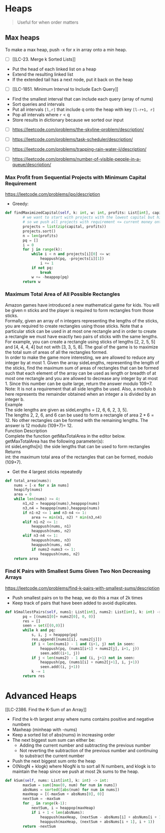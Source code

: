 ---
---

# Heaps
> Useful for when order matters
## Max heaps
To make a max heap, push -x for x in array onto a min heap.

- [ ] [[LC-23. Merge k Sorted Lists]]
- Put the head of each linked list on a heap
- Extend the resulting linked list
- If the extended tail has a next node, put it back on the heap

- [ ] [[LC-1851. Minimum Interval to Include Each Query]]
- Find the smallest interval that can include each query (array of nums)
- Sort queries and intervals
- Put all intervals ``[l,r]`` that include q onto the heap with key ``[l-r+1, r]``
- Pop all intervals where `r` < q
- Store results in dictionary because we sorted our input 

- [ ] https://leetcode.com/problems/the-skyline-problem/description/

- [ ] https://leetcode.com/problems/task-scheduler/description/

- [ ] https://leetcode.com/problems/trapping-rain-water-ii/description/
- [ ] https://leetcode.com/problems/number-of-visible-people-in-a-queue/description/

### Max Profit from Sequential Projects with Minimum Capital Requirement
https://leetcode.com/problems/ipo/description
- Greedy: 
```python
def findMaximizedCapital(self, k: int, w: int, profits: List[int], capital: List[int]) -> int:
        # we want to start with projects with the lowest capital but highest profits
        # so we push all projects with requirement <= current money onto a maxheap
        projects = list(zip(capital, profits))
        projects.sort()
        n = len(profits)
        pq = []
        i = 0
        for j in range(k):
            while i < n and projects[i][0] <= w:
                heappush(pq, -projects[i][1])
                i += 1
            if not pq:
                break
            w += -heappop(pq)
        return w

```

### Maximum Total Area of All Possible Rectangles
Amazon games have introduced a new mathematical game for kids. You will be given n sticks and the player is required to form rectangles from those sticks.  
Formally, given an array of n integers representing the lengths of the sticks, you are required to create rectangles using those sticks. Note that a particular stick can be used in at most one rectangle and in order to create a rectangle we must have exactly two pairs of sticks with the same lengths. For example, you can create a rectangle using sticks of lengths [2, 2, 5, 5] and [4, 4, 4, 4] but not with [3, 3, 5, 8]. The goal of the game is to maximize the total sum of areas of all the rectangles formed.  
In order to make the game more interesting, we are allowed to reduce any integer by at most 1. Given the array sideLengths, representing the length of the sticks, find the maximum sum of areas of rectangles that can be formed such that each element of the array can be used as length or breadth of at most one rectangle and you are allowed to decrease any integer by at most 1. Since this number can be quite large, return the answer modulo 109+7.  
Note: It is not a requirement that all side lengths be used. Also, a modulo b here represents the remainder obtained when an integer a is divided by an integer b.  
Example  
The side lengths are given as sideLengths = [2, 6, 6, 2, 3, 5].  
The lengths 2, 2, 6, and 6 can be used to form a rectangle of area $2*6=12$. No other rectangles can be formed with the remaining lengths. The answer is 12 modulo (109+7)= 12.  
Function Description  
Complete the function getMaxTotalArea in the editor below.  
getMaxTotalArea has the following parameter(s):  
int sideLengths[n]: the side lengths that can be used to form rectangles  
Returns  
int: the maximum total area of the rectangles that can be formed, modulo (109+7).

- Get the 4 largest sticks repeatedly
```python
def total_area(nums):
	nums = [-x for x in nums]
	heapify(nums)
	area = 0
	while len(nums) >= 4:
		n1,n2 = heappop(nums),heappop(nums)
		n3,n4 = heappop(nums),heappop(nums)
		if n1-n2 <= 1 and n3-n4 <= 1:
			area += min(n1, n2) * min(n3,n4)
		elif n1-n2 <= 1:
			heappush(nums, n1)
			heappush(nums, n2)
		elif n3-n4 <= 1:
			heappush(nums, n3)
			heappush(nums, n4)
			if nums2-nums3 <= 1:
				heappush(nums, n2)
	return area
```

### Find K Pairs with Smallest Sums Given Two Non Decreasing Arrays
https://leetcode.com/problems/find-k-pairs-with-smallest-sums/description
- Push smallest pairs on to the heap, we do this a max of 2k times
- Keep track of pairs that have been added to avoid duplicates. 

```python
def kSmallestPairs(self, nums1: List[int], nums2: List[int], k: int) -> List[List[int]]:
        pq = [(nums1[0]+ nums2[0], 0, 0)]
        res = []
        seen = set([(0,0)])
        while k and pq:
            s, i, j = heappop(pq)
            res.append([nums1[i], nums2[j]])
            if i < len(nums1) - 1 and (i+1, j) not in seen:
                heappush(pq, (nums1[i+1] + nums2[j], i+1, j))
                seen.add((i+1, j))
            if j < len(nums2) - 1 and (i, j+1) not in seen:
                heappush(pq, (nums1[i] + nums2[j+1], i, j+1))
                seen.add((i, j+1))
            k -= 1
        return res
```


# Advanced Heaps

[[LC-2386. Find the K-Sum of an Array]]
- Find the k-th largest array where nums contains positive and negative numbers
- Maxheap (minheap with -nums)
- Keep a sorted list of abs(nums) in increasing order
- The next biggest sum sum can either be:
	- Adding the current number and subtracting the previous number
	- Not reverting the subtraction of the previous number and continuing to substract the current number
- Push the next biggest sum onto the heap
- O(NlogN + klogk) where NlogN is to sort all N numbers, and klogk is to maintain the heap since we push at most 2k sums to the heap.

```python
def kSum(self, nums: List[int], k: int) -> int:
        maxSum = sum([max(0, num) for num in nums])
        absNums = sorted([abs(num) for num in nums])
        maxHeap = [(-maxSum + absNums[0], 0)]
        nextSum = -maxSum
        for _ in range(k-1):
            nextSum, i = heappop(maxHeap)
            if i + 1 < len(absNums):
                heappush(maxHeap, (nextSum - absNums[i] + absNums[i + 1], i + 1))
                heappush(maxHeap, (nextSum + absNums[i + 1], i + 1))
        return -nextSum
```